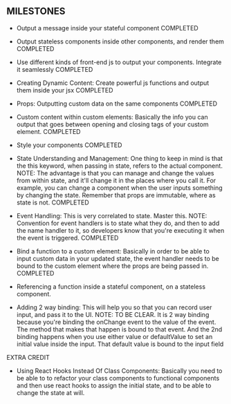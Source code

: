 ## MILESTONES
- Output a message inside your stateful component
COMPLETED

- Output stateless components inside other components, and render them
COMPLETED

- Use different kinds of front-end js to output your components. Integrate it seamlessly
COMPLETED

- Creating Dynamic Content: Create powerful js functions and output them inside your jsx
COMPLETED


- Props: Outputting custom data on the same components
COMPLETED


- Custom content within custom elements: Basically the info you can output that goes between opening and closing tags of your custom element.
COMPLETED

- Style your components
COMPLETED

- State Understanding and Management: One thing to keep in mind is that the this keyword, when passing in state, refers to the actual component. NOTE: The advantage is that you can manage and change the values from within state, and it'll change it in the places where you call it. For example, you can change a component when the user inputs something by changing the state. Remember that props are immutable, where as state is not.
COMPLETED

- Event Handling: This is very correlated to state. Master this. NOTE: Convention for event handlers is to state what they do, and then to add the name handler to it, so developers know that you're executing it when the event is triggered.
COMPLETED

- Bind a function to a custom element: Basically in order to be able to input custom data in your updated state, the event handler needs to be bound to the custom element where the props are being passed in.
COMPLETED

- Referencing a function inside a stateful component, on a stateless component.


- Adding 2 way binding: This will help you so that you can record user input, and pass it to the UI. NOTE: TO BE CLEAR. It is 2 way binding because you're binding the onChange event to the value of the event. The method that makes that happen is bound to that event. And the 2nd binding happens when you use either value or defaultValue to set an initial value inside the input. That default value is bound to the input field

EXTRA CREDIT
- Using React Hooks Instead Of Class Components: Basically you need to be able to to refactor your class components to functional components and then use react hooks to assign the initial state, and to be able to change the state at will.
